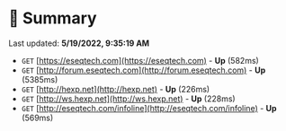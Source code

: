 # 📖 Summary
Last updated: **5/19/2022, 9:35:19 AM**

- `GET` [https://eseqtech.com](https://eseqtech.com) - **Up** (582ms)
- `GET` [http://forum.eseqtech.com](http://forum.eseqtech.com) - **Up** (5385ms)
- `GET` [http://hexp.net](http://hexp.net) - **Up** (226ms)
- `GET` [http://ws.hexp.net](http://ws.hexp.net) - **Up** (228ms)
- `GET` [http://eseqtech.com/infoline](http://eseqtech.com/infoline) - **Up** (569ms)
